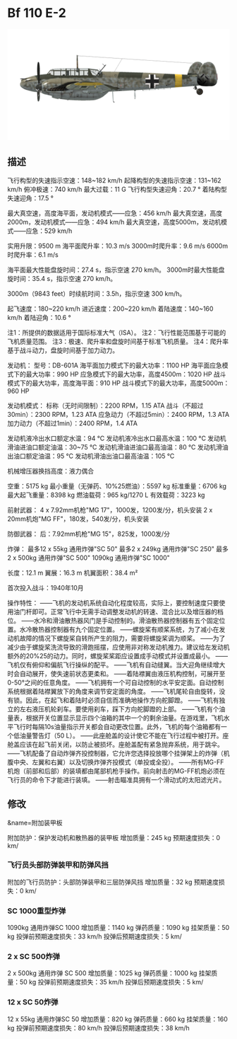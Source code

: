 # Bf 110 E-2

![bf110e2](../images/bf110e2.png)

## 描述

飞行构型的失速指示空速：148~182 km/h
起降构型的失速指示空速：131~162 km/h
俯冲极速：740 km/h
最大过载：11 G
飞行构型失速迎角：20.7 °
着陆构型失速迎角：17.5 °

最大真空速，高度海平面，发动机模式——应急：456 km/h
最大真空速，高度2000m，发动机模式——应急：494 km/h
最大真空速，高度5000m，发动机模式——应急：529 km/h

实用升限：9500 m
海平面爬升率：10.3 m/s
3000m时爬升率：9.6 m/s
6000m时爬升率：6.1 m/s

海平面最大性能盘旋时间：27.4 s，指示空速 270 km/h。
3000m时最大性能盘旋时间：35.4 s，指示空速 270 km/h。

3000m（9843 feet）时续航时间：3.5h，指示空速 300 km/h。

起飞速度：180~220 km/h
进近速度：200~220 km/h
着陆速度：140~160 km/h
着陆迎角：10.6 °

注1：所提供的数据适用于国际标准大气（ISA）。
注2：飞行性能范围基于可能的飞机质量范围。
注3：极速、爬升率和盘旋时间基于标准飞机质量。
注4：爬升率基于战斗动力，盘旋时间基于加力动力。

发动机：
型号：DB-601A
海平面加力模式下的最大功率：1100 HP
海平面应急模式下的最大功率：990 HP
应急模式下的最大功率，高度4500m：1020 HP
战斗模式下的最大功率，高度海平面：910 HP
战斗模式下的最大功率，高度5000m：960 HP

发动机模式：
标称（无时间限制）：2200 RPM，1.15 ATA
战斗（不超过30min）：2300 RPM，1.23 ATA
应急动力（不超过5min）：2400 RPM，1.3 ATA
加力动力（不超过1min）：2400 RPM，1.4 ATA

发动机液冷出水口额定水温：94 °C
发动机液冷出水口最高水温：100 °C
发动机滑油进油口额定油温：30~75 °C
发动机滑油进油口最高油温：80 °C
发动机滑油出油口额定油温：95 °C
发动机滑油出油口最高油温：105 °C

机械增压器换挡高度：液力偶合 

空重：5175 kg
最小重量（无弹药、10%25燃油）：5597 kg
标准重量：6706 kg
最大起飞重量：8398 kg
燃油载荷：965 kg/1270 L
有效载荷：3223 kg

前射武器：
4 x 7.92mm机枪"MG 17"，1000发，1200发/分，机头安装
2 x 20mm机炮"MG FF"，180发，540发/分，机头安装

防御武器：
后：7.92mm机枪"MG 15"，825发，1000发/分

炸弹：
最多12 x 55kg 通用炸弹"SC 50"
最多2 x 249kg 通用炸弹"SC 250"
最多2 x 500kg 通用炸弹"SC 500"
1090kg 通用炸弹"SC 1000"

长度：12.1 m
翼展：16.3 m
机翼面积：38.4 m²

首次投入战斗：1940年10月

操作特性：
——飞机的发动机系统自动化程度较高，实际上，要控制速度只要使用油门杆即可。正常飞行中无需手动调整发动机的转速、混合比以及增压器的档位。
——水冷和滑油散热器风门是手动控制的。滑油散热器控制器有五个固定位置。水冷散热器控制器有九个固定位置。
——螺旋桨有顺桨系统，为了减小在发动机故障的情况下螺旋桨自转所产生的阻力，需要将螺旋桨调为顺桨。
——为了减少由于螺旋桨洗流导致的滑跑摇摆，应使用非对称发动机推力。建议给左发动机额外的20%25的动力。同时，螺旋桨桨距应设置成手动模式并设置成最小。
——飞机仅有俯仰和偏航飞行操纵的配平。
——飞机有自动缝翼。当大迎角继续增大时会自动展开，使失速前状态更柔和。
——着陆襟翼由液压机构控制，可展开至0-50°之间的任意角度。
——飞机拥有一个可自动控制的水平安定面。自动控制系统根据着陆襟翼放下的角度来调节安定面的角度。
——飞机尾轮自由旋转，没有锁。因此，在起飞和着陆时必须自信而准确地操作方向舵脚蹬。
——飞机有独立的左右液压机轮刹车。要使用刹车，踩下方向舵脚蹬的上部。
——飞机有个油量表，根据开关位置显示显示四个油箱的其中一个的剩余油量。在游戏里，飞机水平飞行时每隔10s油量指示开关都会自动更改位置。此外，飞机的每个油箱都有一个低油量警告灯（50 L）。
——此座舱盖的设计使它不能在飞行过程中被打开。座舱盖应该在起飞前关闭，以防止被损坏。座舱盖配有紧急抛弃系统，用于跳伞。
——飞机配备了自动炸弹齐投控制器，它允许您选择投放哪个挂弹架上的炸弹（机腹中央、左翼和右翼）以及切换炸弹齐投模式（单投或全投）。
——所有MG-FF机炮（前部和后部）的装填都由尾部机枪手操作。前向射击的MG-FF机炮必须在飞行员的命令下才能进行装填。
——射击瞄准具拥有一个滑动式的太阳滤光片。

## 修改
&name=附加装甲板

附加防护：保护发动机和散热器的装甲板
增加质量：245 kg
预期速度损失：0 km/
### 飞行员头部防弹装甲和防弹风挡

附加的飞行员防护：头部防弹装甲和三层防弹风挡
增加质量：32 kg
预期速度损失：0 km/
### SC 1000重型炸弹

1090kg 通用炸弹SC 1000
增加质量：1140 kg
弹药质量：1090 kg
挂架质量：50 kg
投弹前预期速度损失：33 km/h
投弹后预期速度损失：5 km/
### 2 x SC 500炸弹

2 x 500kg 通用炸弹 SC 500
增加质量：1025 kg
弹药质量：1000 kg
挂架质量：50 kg
投弹前预期速度损失：35 km/h
投弹后预期速度损失：5 km/
### 12 x SC 50炸弹

12 x 55kg 通用炸弹SC 50
增加质量：820 kg
弹药质量：660 kg
挂架质量：160 kg
投弹前预期速度损失：80 km/h
投弹后预期速度损失：38 km/h